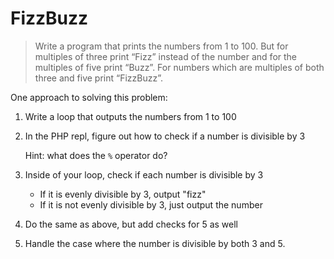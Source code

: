 # FizzBuzz

> Write a program that prints the numbers from 1 to 100. But for multiples of
> three print “Fizz” instead of the number and for the multiples of five print
> “Buzz”. For numbers which are multiples of both three and five print
> “FizzBuzz”.

One approach to solving this problem:

1. Write a loop that outputs the numbers from 1 to 100

2. In the PHP repl, figure out how to check if a number is divisible by 3

    Hint: what does the `%` operator do?

3. Inside of your loop, check if each number is divisible by 3

    - If it is evenly divisible by 3, output "fizz"
    - If it is not evenly divisible by 3, just output the number

4. Do the same as above, but add checks for 5 as well

5. Handle the case where the number is divisible by both 3 and 5.
